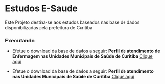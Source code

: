# Estudos E-Saude 
Este Projeto destina-se aos estudos baseados nas base de dados disponibilizadas pela prefeitura de Curitiba

### Executando
- Efetue o download da base de dados a seguir:
  __Perfil de atendimento de Enfermagem nas Unidades Municipais de Saúde de Curitiba__ [Clique aqui](https://mid.curitiba.pr.gov.br/dadosabertos/sespaenfermagem/2019-07-10_Sistema_E-Saude_Enfermagem_-_Base_de_Dados.csv)

- Efetue o download da base de dados a seguir:
  __Perfil de atendimento nas Unidades Municipais de Saúde de Curitiba__ [Clique aqui](https://mid.curitiba.pr.gov.br/dadosabertos/SESPAMedicoUnidadesMunicipaisDeSaude/2019-07-10_Sistema_E-Saude_Medicos_-_Base_de_Dados.csv)
